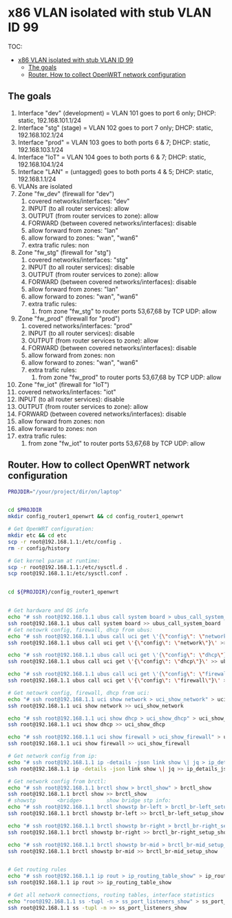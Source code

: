 # x86 VLAN isolated with stub VLAN ID 99

TOC:
- [x86 VLAN isolated with stub VLAN ID 99](#x86-vlan-isolated-with-stub-vlan-id-99)
  - [The goals](#the-goals)
  - [Router. How to collect OpenWRT network configuration](#router-how-to-collect-openwrt-network-configuration)


## The goals

1. Interface "dev" (development) = VLAN 101 goes to port 6 only; DHCP: static, 192.168.101.1/24
2. Interface "stg" (stage) = VLAN 102 goes to port 7 only; DHCP: static, 192.168.102.1/24
3. Interface "prod" = VLAN 103 goes to both ports 6 & 7; DHCP: static, 192.168.103.1/24
4. Interface "IoT" = VLAN 104 goes to both ports 6 & 7; DHCP: static, 192.168.104.1/24
5. Interface "LAN" = (untagged) goes to both ports 4 & 5; DHCP: static, 192.168.1.1/24
6. VLANs are isolated
7. Zone "fw_dev" (firewall for "dev")
   1. covered networks/interfaces: "dev"
   2. INPUT (to all router services): allow
   3. OUTPUT (from router services to zone): allow
   4. FORWARD (between covered networks/interfaces): disable
   5. allow forward from zones: "lan"
   6. allow forward to zones: "wan", "wan6"
   7. extra trafic rules: non
8. Zone "fw_stg" (firewall for "stg")
   1. covered networks/interfaces: "stg"
   2. INPUT (to all router services): disable
   3. OUTPUT (from router services to zone): allow
   4. FORWARD (between covered networks/interfaces): disable
   5. allow forward from zones: "lan"
   6. allow forward to zones: "wan", "wan6"
   7. extra trafic rules:
      1. from zone "fw_stg" to router ports 53,67,68 by TCP UDP: allow
9. Zone "fw_prod" (firewall for "prod")
   1. covered networks/interfaces: "prod"
   2. INPUT (to all router services): disable
   3. OUTPUT (from router services to zone): allow
   4. FORWARD (between covered networks/interfaces): disable
   5. allow forward from zones: non
   6. allow forward to zones: "wan", "wan6"
   7. extra trafic rules:
      1. from zone "fw_prod" to router ports 53,67,68 by TCP UDP: allow
10. Zone "fw_iot" (firewall for "IoT")
   1. covered networks/interfaces: "iot"
   2. INPUT (to all router services): disable
   3. OUTPUT (from router services to zone): allow
   4. FORWARD (between covered networks/interfaces): disable
   5. allow forward from zones: non
   6. allow forward to zones: non
   7. extra trafic rules:
      1. from zone "fw_iot" to router ports 53,67,68 by TCP UDP: allow



## Router. How to collect OpenWRT network configuration

```bash
PROJDIR="/your/project/dir/on/laptop"


cd $PROJDIR
mkdir config_router1_openwrt && cd config_router1_openwrt

# Get OpenWRT configuration:
mkdir etc && cd etc
scp -r root@192.168.1.1:/etc/config . 
rm -r config/history

# Get kernel param at runtime:
scp -r root@192.168.1.1:/etc/sysctl.d .
scp root@192.168.1.1:/etc/sysctl.conf .


cd ${PROJDIR}/config_router1_openwrt


# Get hardware and OS info
echo "# ssh root@192.168.1.1 ubus call system board > ubus_call_system_board" > ubus_call_system_board
ssh root@192.168.1.1 ubus call system board >> ubus_call_system_board
# Get netowrk config, firewall, dhcp from ubus:
echo "# ssh root@192.168.1.1 ubus call uci get \'{\"config\": \"network\"}\'> ubus_call_uci_get_config_network" > ubus_call_uci_get_config_network
ssh root@192.168.1.1 ubus call uci get \'{\"config\": \"network\"}\' >> ubus_call_uci_get_config_network

echo "# ssh root@192.168.1.1 ubus call uci get \'{\"config\": \"dhcp\"}\'> ubus_call_uci_get_config_dhcp" > ubus_call_uci_get_config_dhcp
ssh root@192.168.1.1 ubus call uci get \'{\"config\": \"dhcp\"}\' >> ubus_call_uci_get_config_dhcp

echo "# ssh root@192.168.1.1 ubus call uci get \'{\"config\": \"firewall\"}\' > ubus_call_uci_get_config_firewall" > ubus_call_uci_get_config_firewall
ssh root@192.168.1.1 ubus call uci get \'{\"config\": \"firewall\"}\' >> ubus_call_uci_get_config_firewall

# Get netowrk config, firewall, dhcp from uci:
echo "# ssh root@192.168.1.1 uci show network > uci_show_network" > uci_show_network
ssh root@192.168.1.1 uci show network >> uci_show_network

echo "# ssh root@192.168.1.1 uci show dhcp > uci_show_dhcp" > uci_show_dhcp
ssh root@192.168.1.1 uci show dhcp >> uci_show_dhcp

echo "# ssh root@192.168.1.1 uci show firewall > uci_show_firewall" > uci_show_firewall
ssh root@192.168.1.1 uci show firewall >> uci_show_firewall

# Get network config from ip:
echo "# ssh root@192.168.1.1 ip -details -json link show \| jq > ip_details_json_link_show" > ip_details_json_link_show
ssh root@192.168.1.1 ip -details -json link show \| jq >> ip_details_json_link_show

# Get network config from brctl:
echo "# ssh root@192.168.1.1 brctl show > brctl_show" > brctl_show
ssh root@192.168.1.1 brctl show >> brctl_show
# showstp   	<bridge>		show bridge stp info:
echo "# ssh root@192.168.1.1 brctl showstp br-left > brctl_br-left_setup_show" > brctl_br-left_setup_show
ssh root@192.168.1.1 brctl showstp br-left >> brctl_br-left_setup_show

echo "# ssh root@192.168.1.1 brctl showstp br-right > brctl_br-right_setup_show" > brctl_br-right_setup_show
ssh root@192.168.1.1 brctl showstp br-right >> brctl_br-right_setup_show

echo "# ssh root@192.168.1.1 brctl showstp br-mid > brctl_br-mid_setup_show" > brctl_br-mid_setup_show
ssh root@192.168.1.1 brctl showstp br-mid >> brctl_br-mid_setup_show


# Get routing rules
echo "# ssh root@192.168.1.1 ip rout > ip_routing_table_show" > ip_routing_table_show
ssh root@192.168.1.1 ip rout >> ip_routing_table_show

# Get all network connections, routing tables, interface statistics
echo "root@192.168.1.1 ss -tupl -n > ss_port_listeners_show" > ss_port_listeners_show
ssh root@192.168.1.1 ss -tupl -n >> ss_port_listeners_show

```

